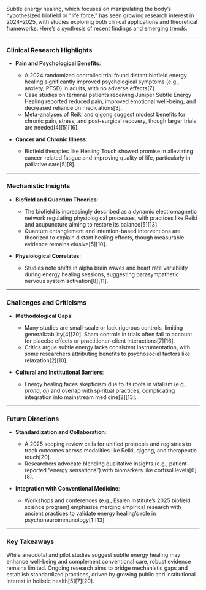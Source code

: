 Subtle energy healing, which focuses on manipulating the body’s hypothesized biofield or "life force," has seen growing research interest in 2024–2025, with studies exploring both clinical applications and theoretical frameworks. Here’s a synthesis of recent findings and emerging trends:

---

### **Clinical Research Highlights**
- **Pain and Psychological Benefits**:
  - A 2024 randomized controlled trial found distant biofield energy healing significantly improved psychological symptoms (e.g., anxiety, PTSD) in adults, with no adverse effects[7].
  - Case studies on terminal patients receiving Juniper Subtle Energy Healing reported reduced pain, improved emotional well-being, and decreased reliance on medications[3].
  - Meta-analyses of Reiki and qigong suggest modest benefits for chronic pain, stress, and post-surgical recovery, though larger trials are needed[4][5][16].

- **Cancer and Chronic Illness**:
  - Biofield therapies like Healing Touch showed promise in alleviating cancer-related fatigue and improving quality of life, particularly in palliative care[5][8].

---

### **Mechanistic Insights**
- **Biofield and Quantum Theories**:
  - The biofield is increasingly described as a dynamic electromagnetic network regulating physiological processes, with practices like Reiki and acupuncture aiming to restore its balance[5][13].
  - Quantum entanglement and intention-based interventions are theorized to explain distant healing effects, though measurable evidence remains elusive[5][10].

- **Physiological Correlates**:
  - Studies note shifts in alpha brain waves and heart rate variability during energy healing sessions, suggesting parasympathetic nervous system activation[8][11].

---

### **Challenges and Criticisms**
- **Methodological Gaps**:
  - Many studies are small-scale or lack rigorous controls, limiting generalizability[4][20]. Sham controls in trials often fail to account for placebo effects or practitioner-client interactions[7][16].
  - Critics argue subtle energy lacks consistent instrumentation, with some researchers attributing benefits to psychosocial factors like relaxation[2][10].

- **Cultural and Institutional Barriers**:
  - Energy healing faces skepticism due to its roots in vitalism (e.g., *prana*, *qi*) and overlap with spiritual practices, complicating integration into mainstream medicine[2][13].

---

### **Future Directions**
- **Standardization and Collaboration**:
  - A 2025 scoping review calls for unified protocols and registries to track outcomes across modalities like Reiki, qigong, and therapeutic touch[20].
  - Researchers advocate blending qualitative insights (e.g., patient-reported “energy sensations”) with biomarkers like cortisol levels[6][8].

- **Integration with Conventional Medicine**:
  - Workshops and conferences (e.g., Esalen Institute’s 2025 biofield science program) emphasize merging empirical research with ancient practices to validate energy healing’s role in psychoneuroimmunology[1][13].

---

### **Key Takeaways**
While anecdotal and pilot studies suggest subtle energy healing may enhance well-being and complement conventional care, robust evidence remains limited. Ongoing research aims to bridge mechanistic gaps and establish standardized practices, driven by growing public and institutional interest in holistic health[5][7][20].
